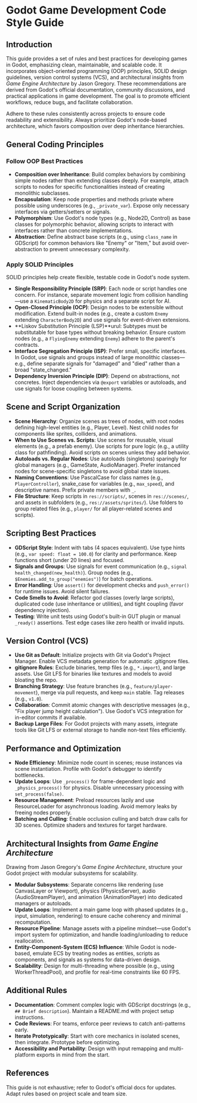# Godot Game Development Code Style Guide

## Introduction

This guide provides a set of rules and best practices for developing games in Godot, emphasizing clean, maintainable, and scalable code. It incorporates object-oriented programming (OOP) principles, SOLID design guidelines, version control systems (VCS), and architectural insights from *Game Engine Architecture* by Jason Gregory. These recommendations are derived from Godot's official documentation, community discussions, and practical applications in game development. The goal is to promote efficient workflows, reduce bugs, and facilitate collaboration.

Adhere to these rules consistently across projects to ensure code readability and extensibility. Always prioritize Godot's node-based architecture, which favors composition over deep inheritance hierarchies.

## General Coding Principles

### Follow OOP Best Practices

- **Composition over Inheritance**: Build complex behaviors by combining simple nodes rather than extending classes deeply. For example, attach scripts to nodes for specific functionalities instead of creating monolithic subclasses.
- **Encapsulation**: Keep node properties and methods private where possible using underscores (e.g., `_private_var`). Expose only necessary interfaces via getters/setters or signals.
- **Polymorphism**: Use Godot's node types (e.g., Node2D, Control) as base classes for polymorphic behavior, allowing scripts to interact with interfaces rather than concrete implementations.
- **Abstraction**: Define abstract base scripts (e.g., using `class_name` in GDScript) for common behaviors like "Enemy" or "Item," but avoid over-abstraction to prevent unnecessary complexity.

### Apply SOLID Principles

SOLID principles help create flexible, testable code in Godot's node system.

- **Single Responsibility Principle (SRP)**: Each node or script handles one concern. For instance, separate movement logic from collision handling—use a `KinematicBody2D` for physics and a separate script for AI.
- **Open-Closed Principle (OCP)**: Design nodes to be extensible without modification. Extend built-in nodes (e.g., create a custom `Enemy` extending `CharacterBody2D`) and use signals for event-driven extensions.
- \*\*Liskov Substitution Principle (LSP)\*\*urul: Subtypes must be substitutable for base types without breaking behavior. Ensure custom nodes (e.g., a `FlyingEnemy` extending `Enemy`) adhere to the parent's contracts.
- **Interface Segregation Principle (ISP)**: Prefer small, specific interfaces. In Godot, use signals and groups instead of large monolithic classes—e.g., define separate signals for "damaged" and "died" rather than a broad "state_changed."
- **Dependency Inversion Principle (DIP)**: Depend on abstractions, not concretes. Inject dependencies via `@export` variables or autoloads, and use signals for loose coupling between systems.

## Scene and Script Organization

- **Scene Hierarchy**: Organize scenes as trees of nodes, with root nodes defining high-level entities (e.g., Player, Level). Nest child nodes for components like sprites, colliders, and animations.
- **When to Use Scenes vs. Scripts**: Use scenes for reusable, visual elements (e.g., a prefab enemy). Use scripts for pure logic (e.g., a utility class for pathfinding). Avoid scripts on scenes unless they add behavior.
- **Autoloads vs. Regular Nodes**: Use autoloads (singletons) sparingly for global managers (e.g., GameState, AudioManager). Prefer instanced nodes for scene-specific singletons to avoid global state issues.
- **Naming Conventions**: Use PascalCase for class names (e.g., `PlayerController`), snake_case for variables (e.g., `max_speed`), and descriptive names. Prefix private members with `_`.
- **File Structure**: Keep scripts in `res://scripts/`, scenes in `res://scenes/`, and assets in subfolders (e.g., `res://assets/sprites/`). Use folders to group related files (e.g., `player/` for all player-related scenes and scripts).

## Scripting Best Practices

- **GDScript Style**: Indent with tabs (4 spaces equivalent). Use type hints (e.g., `var speed: float = 100.0`) for clarity and performance. Keep functions short (under 20 lines) and focused.
- **Signals and Groups**: Use signals for event communication (e.g., `signal health_changed(new_health)`). Group nodes (e.g., `$Enemies.add_to_group("enemies")`) for batch operations.
- **Error Handling**: Use `assert()` for development checks and `push_error()` for runtime issues. Avoid silent failures.
- **Code Smells to Avoid**: Refactor god classes (overly large scripts), duplicated code (use inheritance or utilities), and tight coupling (favor dependency injection).
- **Testing**: Write unit tests using Godot's built-in GUT plugin or manual `_ready()` assertions. Test edge cases like zero health or invalid inputs.

## Version Control (VCS)

- **Use Git as Default**: Initialize projects with Git via Godot's Project Manager. Enable VCS metadata generation for automatic .gitignore files.
- **gitignore Rules**: Exclude binaries, temp files (e.g., `*.import`), and large assets. Use Git LFS for binaries like textures and models to avoid bloating the repo.
- **Branching Strategy**: Use feature branches (e.g., `feature/player-movement`), merge via pull requests, and keep `main` stable. Tag releases (e.g., `v1.0`).
- **Collaboration**: Commit atomic changes with descriptive messages (e.g., "Fix player jump height calculation"). Use Godot's VCS integration for in-editor commits if available.
- **Backup Large Files**: For Godot projects with many assets, integrate tools like Git LFS or external storage to handle non-text files efficiently.

## Performance and Optimization

- **Node Efficiency**: Minimize node count in scenes; reuse instances via scene instantiation. Profile with Godot's debugger to identify bottlenecks.
- **Update Loops**: Use `_process()` for frame-dependent logic and `_physics_process()` for physics. Disable unnecessary processing with `set_process(false)`.
- **Resource Management**: Preload resources lazily and use ResourceLoader for asynchronous loading. Avoid memory leaks by freeing nodes properly.
- **Batching and Culling**: Enable occlusion culling and batch draw calls for 3D scenes. Optimize shaders and textures for target hardware.

## Architectural Insights from *Game Engine Architecture*

Drawing from Jason Gregory's *Game Engine Architecture*, structure your Godot project with modular subsystems for scalability.

- **Modular Subsystems**: Separate concerns like rendering (use CanvasLayer or Viewport), physics (PhysicsServer), audio (AudioStreamPlayer), and animation (AnimationPlayer) into dedicated managers or autoloads.
- **Update Loops**: Implement a main game loop with phased updates (e.g., input, simulation, rendering) to ensure cache coherency and minimal recomputation.
- **Resource Pipeline**: Manage assets with a pipeline mindset—use Godot's import system for optimization, and handle loading/unloading to reduce reallocation.
- **Entity-Component-System (ECS) Influence**: While Godot is node-based, emulate ECS by treating nodes as entities, scripts as components, and signals as systems for data-driven design.
- **Scalability**: Design for multi-threading where possible (e.g., using WorkerThreadPool), and profile for real-time constraints like 60 FPS.

## Additional Rules

- **Documentation**: Comment complex logic with GDScript docstrings (e.g., `## Brief description`). Maintain a README.md with project setup instructions.
- **Code Reviews**: For teams, enforce peer reviews to catch anti-patterns early.
- **Iterate Prototypically**: Start with core mechanics in isolated scenes, then integrate. Prototype before optimizing.
- **Accessibility and Portability**: Design with input remapping and multi-platform exports in mind from the start.

## References

This guide is not exhaustive; refer to Godot's official docs for updates. Adapt rules based on project scale and team size.
